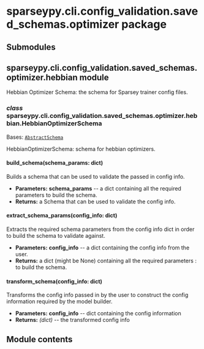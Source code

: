 # sparseypy.cli.config_validation.saved_schemas.optimizer package

## Submodules

## sparseypy.cli.config_validation.saved_schemas.optimizer.hebbian module

Hebbian Optimizer Schema: the schema for Sparsey trainer config files.

### *class* sparseypy.cli.config_validation.saved_schemas.optimizer.hebbian.HebbianOptimizerSchema

Bases: [`AbstractSchema`](sparseypy.cli.config_validation.saved_schemas.md#sparseypy.cli.config_validation.saved_schemas.abs_schema.AbstractSchema)

HebbianOptimizerSchema: schema for hebbian optimizers.

#### build_schema(schema_params: dict)

Builds a schema that can be used to validate the passed in
config info.

* **Parameters:**
  **schema_params** -- a dict containing all the required
  parameters to build the schema.
* **Returns:**
  a Schema that can be used to validate the config info.

#### extract_schema_params(config_info: dict)

Extracts the required schema parameters from the config info dict
in order to build the schema to validate against.

* **Parameters:**
  **config_info** -- a dict containing the config info from the
  user.
* **Returns:**
  a dict (might be None) containing all the required parameters
  : to build the schema.

#### transform_schema(config_info: dict)

Transforms the config info passed in by the user to
construct the config information required by the model builder.

* **Parameters:**
  **config_info** -- dict containing the config information
* **Returns:**
   *(dict)* -- the transformed config info

## Module contents
